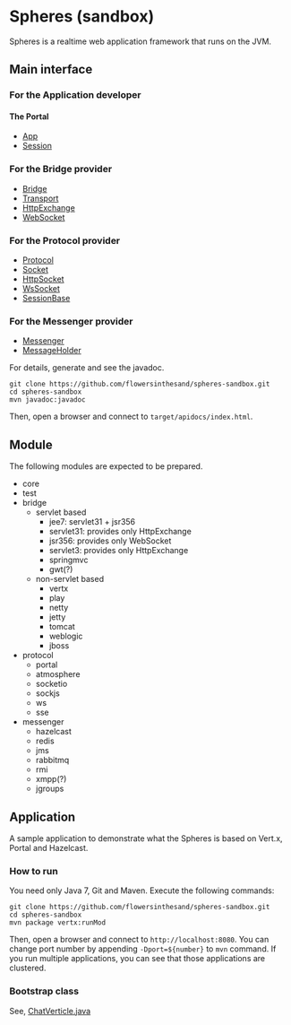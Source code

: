 Spheres (sandbox)
===============

Spheres is a realtime web application framework that runs on the JVM.

## Main interface
### For the Application developer
#### The Portal
* [App](https://github.com/flowersinthesand/spheres-sandbox/blob/master/src/main/java/com/github/flowersinthesand/spheres/portal/App.java)
* [Session](https://github.com/flowersinthesand/spheres-sandbox/blob/master/src/main/java/com/github/flowersinthesand/spheres/portal/Session.java)

### For the Bridge provider
* [Bridge](https://github.com/flowersinthesand/spheres-sandbox/blob/master/src/main/java/com/github/flowersinthesand/spheres/Bridge.java)
* [Transport](https://github.com/flowersinthesand/spheres-sandbox/blob/master/src/main/java/com/github/flowersinthesand/spheres/Transport.java)
 * [HttpExchange](https://github.com/flowersinthesand/spheres-sandbox/blob/master/src/main/java/com/github/flowersinthesand/spheres/HttpExchange.java)
 * [WebSocket](https://github.com/flowersinthesand/spheres-sandbox/blob/master/src/main/java/com/github/flowersinthesand/spheres/WebSocket.java)

### For the Protocol provider
* [Protocol](https://github.com/flowersinthesand/spheres-sandbox/blob/master/src/main/java/com/github/flowersinthesand/spheres/Protocol.java)
* [Socket](https://github.com/flowersinthesand/spheres-sandbox/blob/master/src/main/java/com/github/flowersinthesand/spheres/Socket.java)
 * [HttpSocket](https://github.com/flowersinthesand/spheres-sandbox/blob/master/src/main/java/com/github/flowersinthesand/spheres/HttpSocket.java)
 * [WsSocket](https://github.com/flowersinthesand/spheres-sandbox/blob/master/src/main/java/com/github/flowersinthesand/spheres/WsSocket.java)
* [SessionBase](https://github.com/flowersinthesand/spheres-sandbox/blob/master/src/main/java/com/github/flowersinthesand/spheres/SessionBase.java)

### For the Messenger provider
* [Messenger](https://github.com/flowersinthesand/spheres-sandbox/blob/master/src/main/java/com/github/flowersinthesand/spheres/Messenger.java)
* [MessageHolder](https://github.com/flowersinthesand/spheres-sandbox/blob/master/src/main/java/com/github/flowersinthesand/spheres/MessageHolder.java)

For details, generate and see the javadoc.
```
git clone https://github.com/flowersinthesand/spheres-sandbox.git
cd spheres-sandbox
mvn javadoc:javadoc
```
Then, open a browser and connect to `target/apidocs/index.html`.

## Module

The following modules are expected to be prepared.

* core
* test
* bridge
	* servlet based
		* jee7: servlet31 + jsr356
		* servlet31: provides only HttpExchange
		* jsr356: provides only WebSocket
		* servlet3: provides only HttpExchange
		* springmvc
		* gwt(?)
	* non-servlet based
		* vertx
		* play
		* netty
		* jetty
		* tomcat
		* weblogic
		* jboss
* protocol
	* portal
	* atmosphere
	* socketio
	* sockjs
	* ws
	* sse
* messenger
	* hazelcast
	* redis
	* jms
	* rabbitmq
	* rmi
	* xmpp(?)
	* jgroups

## Application

A sample application to demonstrate what the Spheres is based on Vert.x, Portal and Hazelcast.

### How to run
You need only Java 7, Git and Maven. Execute the following commands:
```
git clone https://github.com/flowersinthesand/spheres-sandbox.git
cd spheres-sandbox
mvn package vertx:runMod
```
Then, open a browser and connect to `http://localhost:8080`. You can change port number by appending `-Dport=${number}` to `mvn` command. If you run multiple applications, you can see that those applications are clustered.

### Bootstrap class
See, [ChatVerticle.java](https://github.com/flowersinthesand/spheres-sandbox/blob/master/src/main/java/com/github/flowersinthesand/spheres/samples/chat/ChatVerticle.java)
